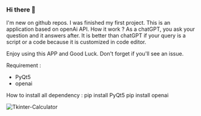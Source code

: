 



### Hi there 👋

I'm new on github repos. I was finished my first project. This is an application based on openAi API.
How it work ?
As a chatGPT, you ask your question and it answers after. It is better than chatGPT if your query is a script or a code because it is customized in code editor.

Enjoy using this APP and Good Luck.  Don't forget if you'll see an issue.
 
 Requirement : 
 - PyQt5
 - openai
 
 How to install all dependency : 
 pip install PyQt5
 pip install openai



![Tkinter-Calculator](https://user-images.githubusercontent.com/92843597/211400366-caea38c5-3c93-4a73-9f9e-28dfc63eff01.PNG)
